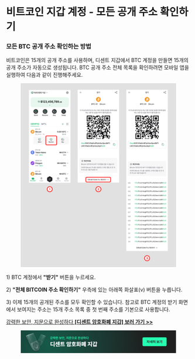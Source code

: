 # 비트코인 지갑 계정 - 모든 공개 주소 확인하기

### 모든 BTC 공개 주소 확인하는 방법

비트코인은 15개의 공개 주소를 사용하며, 디센트 지갑에서 BTC 계정을 만들면 15개의 공개 주소가 자동으로 생성됩니다. BTC 공개 주소 전체 목록을 확인하려면 모바일 앱을 실행하여 다음과 같이 진행해주세요.

<figure><img src="../../.gitbook/assets/16.png" alt=""><figcaption></figcaption></figure>

1\) BTC 계정에서 **"받기"** 버튼을 누르세요.

2\) **"전체 BITCOIN 주소 확인하기"** 우측에 있는 아래쪽 화살표(v) 버튼을 누릅니다.

3\) 이제 15개의 공개된 주소를 모두 확인할 수 있습니다. 참고로 BTC 계정의 받기 화면에서 보여지는 주소는 15개 주소 목록 중 첫 번째 주소를 기본으로 사용합니다.



[강력한 보안, 지문으로 완성하다 **\[디센트 암호화폐 지갑\] 보러 가기 >>**](https://store-kr.dcentwallet.com/pages/dcent-biometric-crypto-wallet?utm_source=userguide\&utm_medium=dcent-web\&utm_campaign=202406_how-to-view-all-the-btc-public-addresses)

<figure><img src="../../.gitbook/assets/dcent-biometric-crypto-wallet_banner 1.png" alt=""><figcaption></figcaption></figure>
